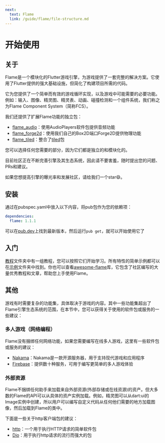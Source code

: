 ```yaml
---
next:
  text: Flame
  link: /guide/flame/file-structure.md
---
```


# 开始使用

## 关于

Flame是一个模块化的Flutter游戏引擎，为游戏提供了一套完整的解决方案。它使用了Flutter提供的强大基础设施，但简化了构建项目所需的代码。

它为您提供了一个简单而有效的游戏循环实现，以及游戏中可能需要的必要功能。例如：输入、图像、精灵图、精灵表、动画、碰撞检测和一个组件系统，我们称之为Flame Component System（简称FCS）。

我们还提供了扩展Flame功能的独立包：

- [flame_audio](https://pub.dev/packages/flame_audio)：使用AudioPlayers软件包提供音频功能
- [flame_forge2d](https://pub.dev/packages/flame_forge2d)：使用我们自己的Box2D端口Forge2D提供物理功能
- [flame_tiled](https://pub.dev/packages/flame_tiled)：整合了[tiled](https://pub.dev/packages/tiled)包

您可以选择任何您需要的部分，因为它们都是独立的和模块化的。

目前社区正在不断完善引擎及其生态系统，因此请不要害羞，随时提出您的问题、PRs和建议。

如果您想提高引擎的曝光率和发展社区，请给我们一个star😄。

## 安装

通过在pubspec.yaml中放入以下内容，将pub包作为您的依赖项：

```yaml
dependencies:
  flame: 1.1.1
```

可以在[pub.dev](https://pub.dev/packages/flame/install)上找到最新版本，然后运行`pub get`，就可以开始使用它了

## 入门

[教程](https://github.com/flame-engine/flame/tree/main/tutorials)文件夹中有一组教程，您可以按照它们开始学习。所有特性的简单示例都可以在[示例](https://github.com/flame-engine/flame/tree/main/examples)文件夹中找到。你也可以查看[awesome-flame](https://github.com/flame-engine/awesome-flame#articles--tutorials)库，它包含了社区编写的大量优秀教程和文章，帮助您上手使用Flame。

## 其他

游戏有时需要复杂的功能集，具体取决于游戏的内容。其中一些功能集超出了Flame引擎生态系统的范围，在本节中，您可以获得关于使用的软件包或服务的一些建议：

### 多人游戏（网络编程）

Flame没有捆绑任何网络功能，如果您需要编写在线多人游戏，这里有一些软件包或服务的建议：

- [Nakama](https://github.com/Allan-Nava/nakama-flutter)：Nakama是一款开源服务器，用于支持现代游戏和应用程序
- [Firebase](https://firebase.google.com/)：提供数十种服务，可用于编写更简单的多人游戏体验

### 外部资源

Flame不捆绑任何助手来加载来自外部资源(外部存储或在线资源)的资产。但大多数的Flame的API可以从具体的资产实例加载。例如，精灵图可以从dart:ui的Image实例中创建，所以用户可以编写自定义代码从任何他们需要的地方加载图像，然后加载到Flame的类中。

下面是一些关于http客户端包的建议：

- [http](https://pub.dev/packages/http)：一个用于执行HTTP请求的简单软件包
- [Dio](https://pub.dev/packages/dio)：用于执行http请求的流行而强大的包

